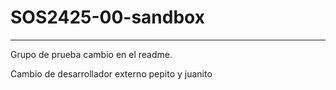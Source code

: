 # SOS2425-00-sandbox
------
Grupo de prueba cambio en el readme.

Cambio de desarrollador externo pepito y juanito

